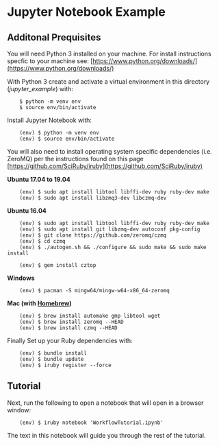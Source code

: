 # Jupyter Notebook Example

## Additonal Prequisites 

You will need Python 3 installed on your machine. For install instructions specfic to your machine see: [https://www.python.org/downloads/](https://www.python.org/downloads/)

With Python 3 create and activate a virtual environment in this directory (_jupyter_example_) with:

```
	$ python -m venv env
	$ source env/bin/activate
```

Install Jupyter Notebook with:

```
	(env) $ python -m venv env
	(env) $ source env/bin/activate
```

You will also need to install operating system specific dependencies (i.e. ZeroMQ) per the instructions found on this page [https://github.com/SciRuby/iruby](https://github.com/SciRuby/iruby)

**Ubuntu 17.04 to 19.04**
```
	(env) $ sudo apt install libtool libffi-dev ruby ruby-dev make
	(env) $ sudo apt install libzmq3-dev libczmq-dev
```

**Ubuntu 16.04**
```
	(env) $ sudo apt install libtool libffi-dev ruby ruby-dev make
	(env) $ sudo apt install git libzmq-dev autoconf pkg-config
	(env) $ git clone https://github.com/zeromq/czmq
	(env) $ cd czmq
	(env) $ ./autogen.sh && ./configure && sudo make && sudo make install

	(env) $ gem install cztop
```

**Windows**
```
	(env) $ pacman -S mingw64/mingw-w64-x86_64-zeromq
```

**Mac (with [Homebrew](https://brew.sh/))**
```
	(env) $ brew install automake gmp libtool wget
	(env) $ brew install zeromq --HEAD
	(env) $ brew install czmq --HEAD
```


Finally Set up your Ruby dependencies with:
```
	(env) $ bundle install
	(env) $ bundle update
	(env) $ iruby register --force
```

## Tutorial

Next, run the following to open a notebook that will open in a browser window:
```
	(env) $ iruby notebook 'WorkflowTutorial.ipynb'
```
The text in this notebook will guide you through the rest of the tutorial.